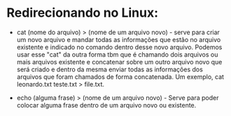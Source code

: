 # Redirecionando no Linux:
- cat (nome do arquivo) > (nome de um arquivo novo) - serve para criar um novo arquivo e mandar todas as informações que estão no arquivo existente e indicado no comando dentro desse novo arquivo. Podemos usar esse "cat" da outra forma tbm que é chamando dois arquivos ou mais arquivos existente e concatenar sobre um outro arquivo novo que será criado e dentro da mesma enviar todas as informações dos arquivos que foram chamados de forma concatenada. Um exemplo, cat leonardo.txt teste.txt > file.txt.

- echo (alguma frase) > (nome de um arquivo novo) - Serve para poder colocar alguma frase dentro de um arquivo novo ou existente.